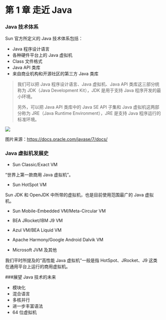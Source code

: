 # 第 1 章  走近 Java

###  Java 技术体系

Sun 官方所定义的 Java 技术体系包括：

- Java 程序设计语言
- 各种硬件平台上的 Java 虚拟机
- Class 文件格式
- Java API 类库
- 来自商业机构和开源社区的第三方 Java 类库

> 我们可以把 Java 程序设计语言、Java 虚拟机、Java API 类库这三部分统称为 JDK（Java Development Kit），JDK 是用于支持 Java 程序开发的最小环境。
>
> 另外，可以把 Java API 类库中的 Java SE API 子集和 Java 虚拟机这两部分称为 JRE（Java Runtime Environment），JRE 是支持 Java 程序运行的标准环境。



![](https://github.com/JiaoXR/ReadingNotes/blob/master/pics/JVM/Java_Language.png)

图片来源：https://docs.oracle.com/javase/7/docs/



###  Java 虚拟机发展史

- Sun Classic/Exact VM

“世界上第一款商用 Java 虚拟机”。

- Sun HotSpot VM

Sun JDK 和 OpenJDK 中所带的虚拟机，也是目前使用范围最广的 Java 虚拟机。

- Sun Mobile-Embedded VM/Meta-Circular VM
- BEA JRocket/IBM J9 VM
- Azul VM/BEA Liquid VM

- Apache Harmony/Google Android Dalvik VM
- Microsoft JVM 及其他

我们平时所提及的“高性能 Java 虚拟机”一般是指 HotSpot、JRocket、J9 这类在通用平台上运行的商用虚拟机。



###展望 Java 技术的未来

- 模块化
- 混合语言
- 多核并行
- 进一步丰富语法
- 64 位虚拟机


